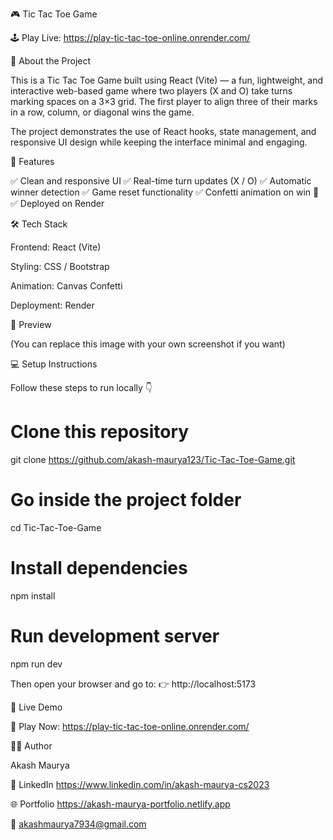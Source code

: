🎮 Tic Tac Toe Game

🕹️ Play Live: https://play-tic-tac-toe-online.onrender.com/

🧩 About the Project

This is a Tic Tac Toe Game built using React (Vite) — a fun, lightweight, and interactive web-based game where two players (X and O) take turns marking spaces on a 3×3 grid. The first player to align three of their marks in a row, column, or diagonal wins the game.

The project demonstrates the use of React hooks, state management, and responsive UI design while keeping the interface minimal and engaging.

🚀 Features

✅ Clean and responsive UI
✅ Real-time turn updates (X / O)
✅ Automatic winner detection
✅ Game reset functionality
✅ Confetti animation on win 🎉
✅ Deployed on Render

🛠️ Tech Stack

Frontend: React (Vite)

Styling: CSS / Bootstrap

Animation: Canvas Confetti

Deployment: Render

📸 Preview


(You can replace this image with your own screenshot if you want)

💻 Setup Instructions

Follow these steps to run locally 👇

# Clone this repository
git clone https://github.com/akash-maurya123/Tic-Tac-Toe-Game.git

# Go inside the project folder
cd Tic-Tac-Toe-Game

# Install dependencies
npm install

# Run development server
npm run dev


Then open your browser and go to:
👉 http://localhost:5173

📢 Live Demo

🔗 Play Now: https://play-tic-tac-toe-online.onrender.com/

👨‍💻 Author

Akash Maurya

💼 LinkedIn https://www.linkedin.com/in/akash-maurya-cs2023

🌐 Portfolio https://akash-maurya-portfolio.netlify.app

📧 akashmaurya7934@gmail.com
